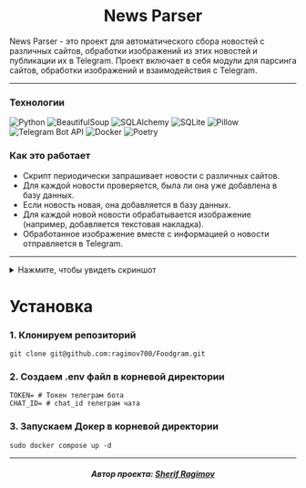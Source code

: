 <h1 align="center">News Parser</h1>

News Parser - это проект для автоматического сбора новостей с различных сайтов, обработки изображений из этих новостей и публикации их в Telegram. Проект включает в себя модули для парсинга сайтов, обработки изображений и взаимодействия с Telegram.



---
### Технологии
![Python](https://img.shields.io/badge/Python-3776AB?style=for-the-badge&logo=python&logoColor=white)
![BeautifulSoup](https://img.shields.io/badge/BeautifulSoup-3776AB?style=for-the-badge)
![SQLAlchemy](https://img.shields.io/badge/SQLAlchemy-CC2927?style=for-the-badge)
![SQLite](https://img.shields.io/badge/SQLite-003B57?style=for-the-badge&logo=sqlite&logoColor=white)
![Pillow](https://img.shields.io/badge/Pillow-7B68EE?style=for-the-badge)
![Telegram Bot API](https://img.shields.io/badge/Telegram_Bot_API-26A5E4?style=for-the-badge&logo=telegram&logoColor=white)
![Docker](https://img.shields.io/badge/Docker-2496ED?style=for-the-badge&logo=docker&logoColor=white)
![Poetry](https://img.shields.io/badge/Poetry-60A5FA?style=for-the-badge&logo=python&logoColor=white)

### Как это работает
- Скрипт периодически запрашивает новости с различных сайтов.
- Для каждой новости проверяется, была ли она уже добавлена в базу данных.
- Если новость новая, она добавляется в базу данных.
- Для каждой новой новости обрабатывается изображение (например, добавляется текстовая накладка).
- Обработанное изображение вместе с информацией о новости отправляется в Telegram.
---
<details>
  <summary>Нажмите, чтобы увидеть скриншот</summary>
  
  ![Скриншот 1](https://drive.google.com/uc?export=view&id=14GgSzII1UCvWoEUpVNIYOX9PgzilpN4L)

</details>

# Установка
### 1. Клонируем репозиторий
```
git clone git@github.com:ragimov700/Foodgram.git
```
### 2. Создаем .env файл в корневой директории
```
TOKEN= # Токен телеграм бота
CHAT_ID= # chat_id телеграм чата
```
### 3. Запускаем Докер в корневой директории
```
sudo docker compose up -d
```
---
<h5 align="center">Автор проекта: <a href="https://github.com/ragimov700">Sherif Ragimov</a></h5>
